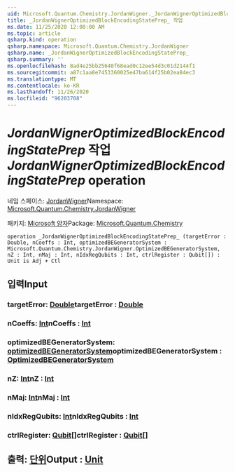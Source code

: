 ```yaml
---
uid: Microsoft.Quantum.Chemistry.JordanWigner._JordanWignerOptimizedBlockEncodingStatePrep_
title: _JordanWignerOptimizedBlockEncodingStatePrep_ 작업
ms.date: 11/25/2020 12:00:00 AM
ms.topic: article
qsharp.kind: operation
qsharp.namespace: Microsoft.Quantum.Chemistry.JordanWigner
qsharp.name: _JordanWignerOptimizedBlockEncodingStatePrep_
qsharp.summary: ''
ms.openlocfilehash: 8ad4e25bb25640f68ead0c12ee54d3c01d2144f1
ms.sourcegitcommit: a87c1aa8e7453360025e47ba614f25b02ea84ec3
ms.translationtype: MT
ms.contentlocale: ko-KR
ms.lasthandoff: 11/26/2020
ms.locfileid: "96203708"
---
```

# <a name="_jordanwigneroptimizedblockencodingstateprep_-operation"></a><span data-ttu-id="90ee4-102">_JordanWignerOptimizedBlockEncodingStatePrep_ 작업</span><span class="sxs-lookup"><span data-stu-id="90ee4-102">_JordanWignerOptimizedBlockEncodingStatePrep_ operation</span></span>

<span data-ttu-id="90ee4-103">네임 스페이스: [JordanWigner](xref:Microsoft.Quantum.Chemistry.JordanWigner)</span><span class="sxs-lookup"><span data-stu-id="90ee4-103">Namespace: [Microsoft.Quantum.Chemistry.JordanWigner](xref:Microsoft.Quantum.Chemistry.JordanWigner)</span></span>

<span data-ttu-id="90ee4-104">패키지: [Microsoft 양자](https://nuget.org/packages/Microsoft.Quantum.Chemistry)</span><span class="sxs-lookup"><span data-stu-id="90ee4-104">Package: [Microsoft.Quantum.Chemistry](https://nuget.org/packages/Microsoft.Quantum.Chemistry)</span></span>




```qsharp
operation _JordanWignerOptimizedBlockEncodingStatePrep_ (targetError : Double, nCoeffs : Int, optimizedBEGeneratorSystem : Microsoft.Quantum.Chemistry.JordanWigner.OptimizedBEGeneratorSystem, nZ : Int, nMaj : Int, nIdxRegQubits : Int, ctrlRegister : Qubit[]) : Unit is Adj + Ctl
```


## <a name="input"></a><span data-ttu-id="90ee4-105">입력</span><span class="sxs-lookup"><span data-stu-id="90ee4-105">Input</span></span>

### <a name="targeterror--double"></a><span data-ttu-id="90ee4-106">targetError: [Double](xref:microsoft.quantum.lang-ref.double)</span><span class="sxs-lookup"><span data-stu-id="90ee4-106">targetError : [Double](xref:microsoft.quantum.lang-ref.double)</span></span>




### <a name="ncoeffs--int"></a><span data-ttu-id="90ee4-107">nCoeffs: [Int](xref:microsoft.quantum.lang-ref.int)</span><span class="sxs-lookup"><span data-stu-id="90ee4-107">nCoeffs : [Int](xref:microsoft.quantum.lang-ref.int)</span></span>




### <a name="optimizedbegeneratorsystem--optimizedbegeneratorsystem"></a><span data-ttu-id="90ee4-108">optimizedBEGeneratorSystem: [optimizedBEGeneratorSystem](xref:Microsoft.Quantum.Chemistry.JordanWigner.OptimizedBEGeneratorSystem)</span><span class="sxs-lookup"><span data-stu-id="90ee4-108">optimizedBEGeneratorSystem : [OptimizedBEGeneratorSystem](xref:Microsoft.Quantum.Chemistry.JordanWigner.OptimizedBEGeneratorSystem)</span></span>




### <a name="nz--int"></a><span data-ttu-id="90ee4-109">nZ: [Int](xref:microsoft.quantum.lang-ref.int)</span><span class="sxs-lookup"><span data-stu-id="90ee4-109">nZ : [Int](xref:microsoft.quantum.lang-ref.int)</span></span>




### <a name="nmaj--int"></a><span data-ttu-id="90ee4-110">nMaj: [Int](xref:microsoft.quantum.lang-ref.int)</span><span class="sxs-lookup"><span data-stu-id="90ee4-110">nMaj : [Int](xref:microsoft.quantum.lang-ref.int)</span></span>




### <a name="nidxregqubits--int"></a><span data-ttu-id="90ee4-111">nIdxRegQubits: [Int](xref:microsoft.quantum.lang-ref.int)</span><span class="sxs-lookup"><span data-stu-id="90ee4-111">nIdxRegQubits : [Int](xref:microsoft.quantum.lang-ref.int)</span></span>




### <a name="ctrlregister--qubit"></a><span data-ttu-id="90ee4-112">ctrlRegister: [Qubit](xref:microsoft.quantum.lang-ref.qubit)[]</span><span class="sxs-lookup"><span data-stu-id="90ee4-112">ctrlRegister : [Qubit](xref:microsoft.quantum.lang-ref.qubit)[]</span></span>





## <a name="output--unit"></a><span data-ttu-id="90ee4-113">출력: [단위](xref:microsoft.quantum.lang-ref.unit)</span><span class="sxs-lookup"><span data-stu-id="90ee4-113">Output : [Unit](xref:microsoft.quantum.lang-ref.unit)</span></span>

